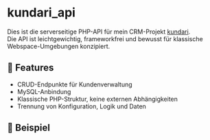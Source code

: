 # kundari_api

Dies ist die serverseitige PHP-API für mein CRM-Projekt [kundari](https://github.com/chefkoch0312/kundari).  
Die API ist leichtgewichtig, frameworkfrei und bewusst für klassische Webspace-Umgebungen konzipiert.

## 📌 Features

- CRUD-Endpunkte für Kundenverwaltung
- MySQL-Anbindung
- Klassische PHP-Struktur, keine externen Abhängigkeiten
- Trennung von Konfiguration, Logik und Daten

## 🧪 Beispiel
